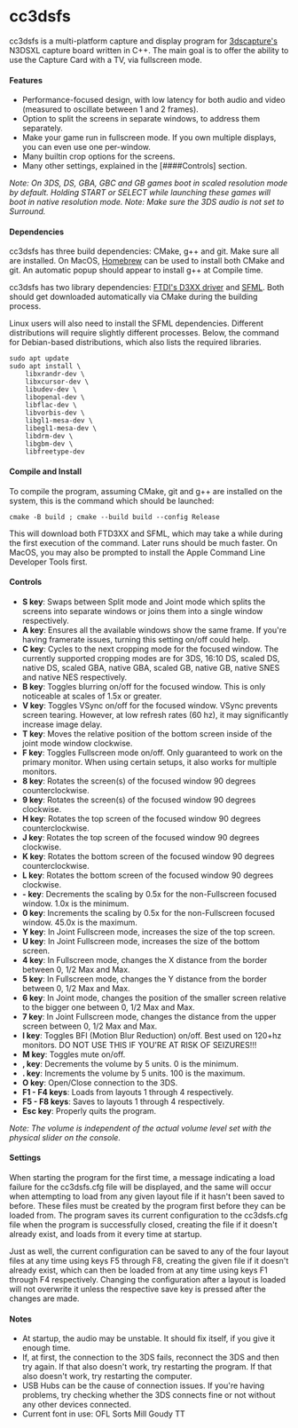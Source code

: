 # cc3dsfs

cc3dsfs is a multi-platform capture and display program for [3dscapture's](https://3dscapture.com/) N3DSXL capture board written in C++.
The main goal is to offer the ability to use the Capture Card with a TV, via fullscreen mode.

#### Features

- Performance-focused design, with low latency for both audio and video (measured to oscillate between 1 and 2 frames).
- Option to split the screens in separate windows, to address them separately.
- Make your game run in fullscreen mode. If you own multiple displays, you can even use one per-window.
- Many builtin crop options for the screens.
- Many other settings, explained in the [####Controls] section.

_Note: On 3DS, DS, GBA, GBC and GB games boot in scaled resolution mode by default. Holding START or SELECT while launching these games will boot in native resolution mode._
_Note: Make sure the 3DS audio is not set to Surround._

#### Dependencies

cc3dsfs has three build dependencies: CMake, g++ and git.
Make sure all are installed.
On MacOS, [Homebrew](https://brew.sh/) can be used to install both CMake and git. An automatic popup should appear to install g++ at Compile time.

cc3dsfs has two library dependencies: [FTDI's D3XX driver](https://ftdichip.com/drivers/d3xx-drivers/) and [SFML](https://www.sfml-dev.org/).
Both should get downloaded automatically via CMake during the building process.

Linux users will also need to install the SFML dependencies. Different distributions will require slightly different processes.
Below, the command for Debian-based distributions, which also lists the required libraries.

```
sudo apt update
sudo apt install \
    libxrandr-dev \
    libxcursor-dev \
    libudev-dev \
    libopenal-dev \
    libflac-dev \
    libvorbis-dev \
    libgl1-mesa-dev \
    libegl1-mesa-dev \
    libdrm-dev \
    libgbm-dev \
    libfreetype-dev
```

#### Compile and Install

To compile the program, assuming CMake, git and g++ are installed on the system, this is the command which should be launched:

```
cmake -B build ; cmake --build build --config Release
```

This will download both FTD3XX and SFML, which may take a while during the first execution of the command. Later runs should be much faster.
On MacOS, you may also be prompted to install the Apple Command Line Developer Tools first.

#### Controls

- __S key__: Swaps between Split mode and Joint mode which splits the screens into separate windows or joins them into a single window respectively.
- __A key__: Ensures all the available windows show the same frame. If you're having framerate issues, turning this setting on/off could help.
- __C key__: Cycles to the next cropping mode for the focused window. The currently supported cropping modes are for 3DS, 16:10 DS, scaled DS, native DS, scaled GBA, native GBA, scaled GB, native GB, native SNES and native NES respectively.
- __B key__: Toggles blurring on/off for the focused window. This is only noticeable at scales of 1.5x or greater.
- __V key__: Toggles VSync on/off for the focused window. VSync prevents screen tearing. However, at low refresh rates (60 hz), it may significantly increase image delay.
- __T key__: Moves the relative position of the bottom screen inside of the joint mode window clockwise.
- __F key__: Toggles Fullscreen mode on/off. Only guaranteed to work on the primary monitor. When using certain setups, it also works for multiple monitors.
- __8 key__: Rotates the screen(s) of the focused window 90 degrees counterclockwise.
- __9 key__: Rotates the screen(s) of the focused window 90 degrees clockwise.
- __H key__: Rotates the top screen of the focused window 90 degrees counterclockwise.
- __J key__: Rotates the top screen of the focused window 90 degrees clockwise.
- __K key__: Rotates the bottom screen of the focused window 90 degrees counterclockwise.
- __L key__: Rotates the bottom screen of the focused window 90 degrees clockwise.
- __- key__: Decrements the scaling by 0.5x for the non-Fullscreen focused window. 1.0x is the minimum.
- __0 key__: Increments the scaling by 0.5x for the non-Fullscreen focused window. 45.0x is the maximum.
- __Y key__: In Joint Fullscreen mode, increases the size of the top screen.
- __U key__: In Joint Fullscreen mode, increases the size of the bottom screen.
- __4 key__: In Fullscreen mode, changes the X distance from the border between 0, 1/2 Max and Max.
- __5 key__: In Fullscreen mode, changes the Y distance from the border between 0, 1/2 Max and Max.
- __6 key__: In Joint mode, changes the position of the smaller screen relative to the bigger one between 0, 1/2 Max and Max.
- __7 key__: In Joint Fullscreen mode, changes the distance from the upper screen between 0, 1/2 Max and Max.
- __I key__: Toggles BFI (Motion Blur Reduction) on/off. Best used on 120+hz monitors. DO NOT USE THIS IF YOU'RE AT RISK OF SEIZURES!!!
- __M key__: Toggles mute on/off.
- __, key__: Decrements the volume by 5 units. 0 is the minimum.
- __. key__: Increments the volume by 5 units. 100 is the maximum.
- __O key__: Open/Close connection to the 3DS.
- __F1 - F4 keys__: Loads from layouts 1 through 4 respectively.
- __F5 - F8 keys__: Saves to layouts 1 through 4 respectively.
- __Esc key__: Properly quits the program.

_Note: The volume is independent of the actual volume level set with the physical slider on the console._

#### Settings

When starting the program for the first time, a message indicating a load failure for the cc3dsfs.cfg file will be displayed, and the same will occur when attempting to load from any given layout file if it hasn't been saved to before. These files must be created by the program first before they can be loaded from. The program saves its current configuration to the cc3dsfs.cfg file when the program is successfully closed, creating the file if it doesn't already exist, and loads from it every time at startup.

Just as well, the current configuration can be saved to any of the four layout files at any time using keys F5 through F8, creating the given file if it doesn't already exist, which can then be loaded from at any time using keys F1 through F4 respectively. Changing the configuration after a layout is loaded will not overwrite it unless the respective save key is pressed after the changes are made.

#### Notes

- At startup, the audio may be unstable. It should fix itself, if you give it enough time.
- If, at first, the connection to the 3DS fails, reconnect the 3DS and then try again. If that also doesn't work, try restarting the program. If that also doesn't work, try restarting the computer.
- USB Hubs can be the cause of connection issues. If you're having problems, try checking whether the 3DS connects fine or not without any other devices connected.
- Current font in use: OFL Sorts Mill Goudy TT

